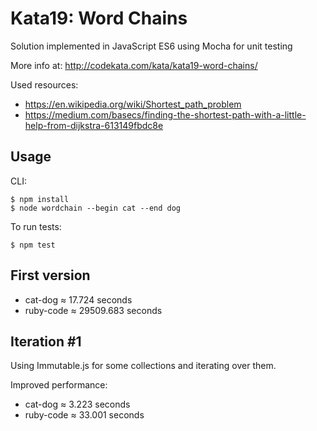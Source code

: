 Kata19: Word Chains
==
Solution implemented in JavaScript ES6 using Mocha for unit testing

More info at: http://codekata.com/kata/kata19-word-chains/

Used resources:
* https://en.wikipedia.org/wiki/Shortest_path_problem
* https://medium.com/basecs/finding-the-shortest-path-with-a-little-help-from-dijkstra-613149fbdc8e

Usage
--

CLI:

    $ npm install
    $ node wordchain --begin cat --end dog

To run tests:

    $ npm test

First version
--
* cat-dog ≈ 17.724 seconds
* ruby-code ≈ 29509.683 seconds

Iteration #1
--
Using Immutable.js for some collections and iterating over them.

Improved performance:

* cat-dog ≈ 3.223 seconds
* ruby-code ≈ 33.001 seconds
